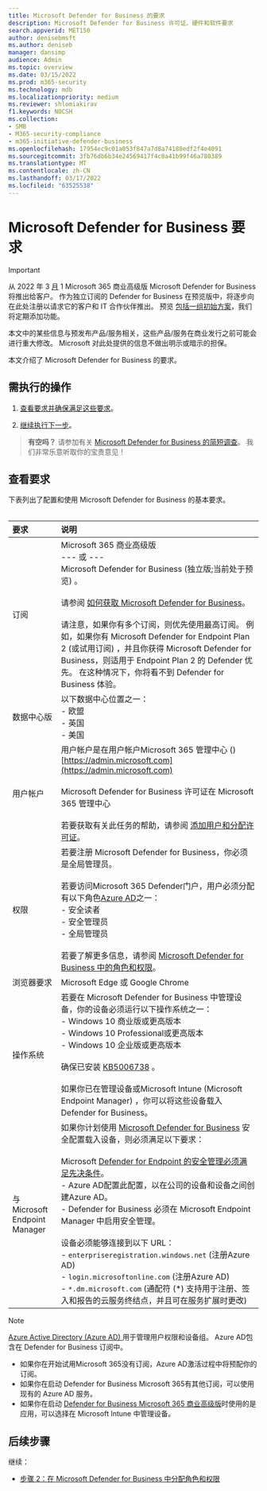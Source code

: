 ```yaml
---
title: Microsoft Defender for Business 的要求
description: Microsoft Defender for Business 许可证、硬件和软件要求
search.appverid: MET150
author: denisebmsft
ms.author: deniseb
manager: dansimp
audience: Admin
ms.topic: overview
ms.date: 03/15/2022
ms.prod: m365-security
ms.technology: mdb
ms.localizationpriority: medium
ms.reviewer: shlomiakirav
f1.keywords: NOCSH
ms.collection:
- SMB
- M365-security-compliance
- m365-initiative-defender-business
ms.openlocfilehash: 17954ec9c01a053f847a7d8a74188edf2f4e4091
ms.sourcegitcommit: 3fb76db6b34e24569417f4c8a41b99f46a780389
ms.translationtype: MT
ms.contentlocale: zh-CN
ms.lasthandoff: 03/17/2022
ms.locfileid: "63525538"
---
```

# <a name="microsoft-defender-for-business-requirements"></a>Microsoft Defender for Business 要求

> [!IMPORTANT]
> 从 2022 年 3 [月](../../business-premium/index.md) 1 Microsoft 365 商业高级版 Microsoft Defender for Business 将推出给客户。 作为独立订阅的 Defender for Business 在预览版中，将逐步向在此处注册以请求它的客户和 IT 合作伙伴[](https://aka.ms/mdb-preview)推出。 预览 [包括一组初始方案](mdb-tutorials.md#try-these-preview-scenarios)，我们将定期添加功能。
> 
> 本文中的某些信息与预发布产品/服务相关，这些产品/服务在商业发行之前可能会进行重大修改。 Microsoft 对此处提供的信息不做出明示或暗示的担保。 

本文介绍了 Microsoft Defender for Business 的要求。

## <a name="what-to-do"></a>需执行的操作

1. [查看要求并确保满足这些要求](#review-the-requirements)。

2. [继续执行下一步](#next-steps)。

>
> **有空吗？**
> 请参加有关 <a href="https://microsoft.qualtrics.com/jfe/form/SV_0JPjTPHGEWTQr4y" target="_blank">Microsoft Defender for Business 的简短调查</a>。 我们非常乐意听取你的宝贵意见！
>

## <a name="review-the-requirements"></a>查看要求

下表列出了配置和使用 Microsoft Defender for Business 的基本要求。 <br/><br/>

| 要求 | 说明 |
|:---|:---|
| 订阅 | Microsoft 365 商业高级版 <br/>--- 或 ---<br/>Microsoft Defender for Business (独立版;当前处于预览) 。 <br/><br/> 请参阅 [如何获取 Microsoft Defender for Business](get-defender-business.md)。<br/><br/>请注意，如果你有多个订阅，则优先使用最高订阅。 例如，如果你有 Microsoft Defender for Endpoint Plan 2 (或试用订阅) ，并且你获得 Microsoft Defender for Business，则适用于 Endpoint Plan 2 的 Defender 优先。 在这种情况下，你将看不到 Defender for Business 体验。  |
| 数据中心版 | 以下数据中心位置之一： <br/>- 欧盟 <br/>- 英国 <br/>- 美国 |
| 用户帐户 | 用户帐户是在用户帐户Microsoft 365 管理中心 () [https://admin.microsoft.com](https://admin.microsoft.com)<br/><br/>Microsoft Defender for Business 许可证在 Microsoft 365 管理中心<br/><br/>若要获取有关此任务的帮助，请参阅 [添加用户和分配许可证](../../admin/add-users/add-users.md)。 |
| 权限  | 若要注册 Microsoft Defender for Business，你必须是全局管理员。<br/><br/>若要访问Microsoft 365 Defender门户，用户必须分配有以下角色[Azure AD](mdb-roles-permissions.md)之一： <br/>- 安全读者<br/>- 安全管理员<br/>- 全局管理员<br/><br/>若要了解更多信息，请参阅 [Microsoft Defender for Business 中的角色和权限](mdb-roles-permissions.md)。 |
| 浏览器要求 | Microsoft Edge 或 Google Chrome |
| 操作系统 | 若要在 Microsoft Defender for Business 中管理设备，你的设备必须运行以下操作系统之一： <br/>- Windows 10 商业版或更高版本 <br/>- Windows 10 Professional或更高版本 <br/>- Windows 10 企业版或更高版本 <br/><br/>确保已安装 [KB5006738](https://support.microsoft.com/topic/october-26-2021-kb5006738-os-builds-19041-1320-19042-1320-and-19043-1320-preview-ccbce6bf-ae00-4e66-9789-ce8e7ea35541) 。 <br/><br/>如果你已在管理设备或Microsoft Intune (Microsoft Endpoint Manager) ，你可以将这些设备载入 Defender for Business。 |
| 与 Microsoft Endpoint Manager  | 如果你计划使用 [Microsoft Defender for Business](mdb-onboard-devices.md#microsoft-defender-for-business-security-configuration) 安全配置载入设备，则必须满足以下要求：<br/><br/>Microsoft [Defender for Endpoint 的安全管理必须满足先决条件](/mem/intune/protect/mde-security-integration)。<br/>- Azure AD配置此配置，以在公司的设备和设备之间创建Azure AD。 <br/>- Defender for Business 必须在 Microsoft Endpoint Manager 中启用安全管理。<br/><br/>设备必须能够连接到以下 URL：<br/>- `enterpriseregistration.windows.net` (注册Azure AD) <br/>- `login.microsoftonline.com` (注册Azure AD) <br/>- `*.dm.microsoft.com` (通配符 (*) 支持用于注册、签入和报告的云服务终结点，并且可在服务扩展时更改)  |

> [!NOTE]
> [Azure Active Directory (Azure AD) ](/azure/active-directory/fundamentals/active-directory-whatis)用于管理用户权限和设备组。 Azure AD包含在 Defender for Business 订阅中。 
> - 如果你在开始试用Microsoft 365没有订阅，Azure AD激活过程中将预配你的订阅。 
> - 如果你在启动 Defender for Business Microsoft 365有其他订阅，可以使用现有的 Azure AD 服务。 
> - 如果你在启动 [Defender for Business Microsoft 365 商业高级版](../../business/index.yml)时使用的是应用，可以选择在 Microsoft Intune 中管理设备。 

## <a name="next-steps"></a>后续步骤

继续：

- [步骤 2：在 Microsoft Defender for Business 中分配角色和权限](mdb-roles-permissions.md) 
 